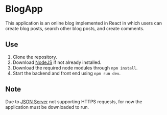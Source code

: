# BlogApp

This application is an online blog implemented in React in which users can create blog posts, search other blog posts, and create comments.

## Use

1. Clone the repository.
2. Download [NodeJS](https://nodejs.org/en/) if not already installed.
3. Download the required node modules through `npm install`.
4. Start the backend and front end using `npm run dev`.

## Note

Due to [JSON Server](https://github.com/typicode/json-server) not supporting HTTPS requests, for now the application must be downloaded to run.
